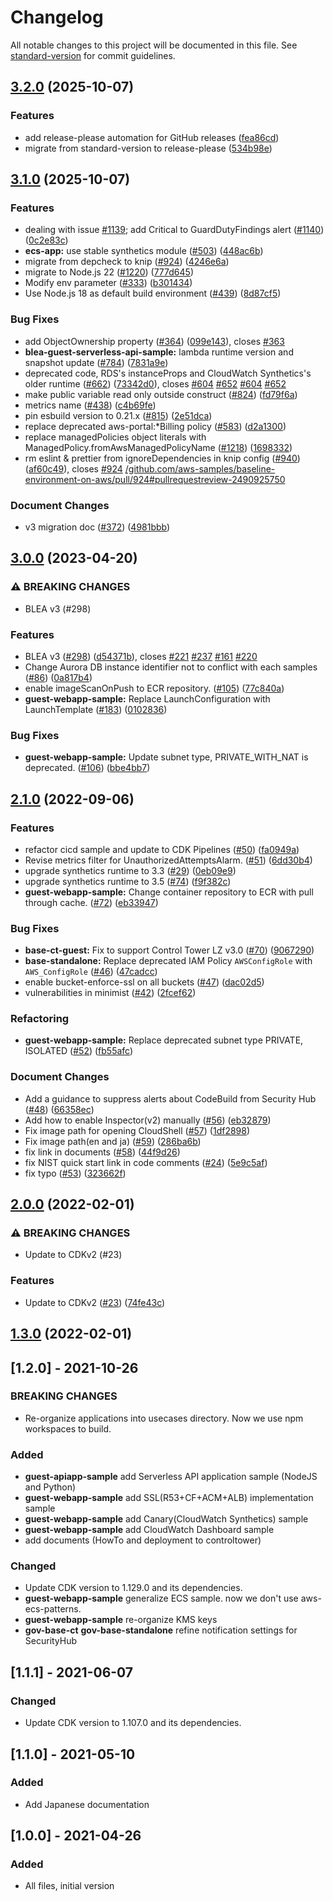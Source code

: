 # Changelog

All notable changes to this project will be documented in this file. See [standard-version](https://github.com/conventional-changelog/standard-version) for commit guidelines.

## [3.2.0](https://github.com/aws-samples/baseline-environment-on-aws/compare/v3.1.0...v3.2.0) (2025-10-07)


### Features

* add release-please automation for GitHub releases ([fea86cd](https://github.com/aws-samples/baseline-environment-on-aws/commit/fea86cd19c2320d354efaef8565524831adb737a))
* migrate from standard-version to release-please ([534b98e](https://github.com/aws-samples/baseline-environment-on-aws/commit/534b98e32f91a6e535dbbeca24b4997c4fcc6ea5))

## [3.1.0](https://github.com/aws-samples/baseline-environment-on-aws/compare/v3.0.0...v3.1.0) (2025-10-07)


### Features

* dealing with issue [#1139](https://github.com/aws-samples/baseline-environment-on-aws/issues/1139);  add Critical to GuardDutyFindings alert ([#1140](https://github.com/aws-samples/baseline-environment-on-aws/issues/1140)) ([0c2e83c](https://github.com/aws-samples/baseline-environment-on-aws/commit/0c2e83ca53f4a11273f327e6bb7462b87cca2be5))
* **ecs-app:** use stable synthetics module ([#503](https://github.com/aws-samples/baseline-environment-on-aws/issues/503)) ([448ac6b](https://github.com/aws-samples/baseline-environment-on-aws/commit/448ac6bccaba8dd2ea8961849f8e2daf71283794))
* migrate from depcheck to knip ([#924](https://github.com/aws-samples/baseline-environment-on-aws/issues/924)) ([4246e6a](https://github.com/aws-samples/baseline-environment-on-aws/commit/4246e6aa83f367908ff4c6fecaff602d9a757ac0))
* migrate to Node.js 22 ([#1220](https://github.com/aws-samples/baseline-environment-on-aws/issues/1220)) ([777d645](https://github.com/aws-samples/baseline-environment-on-aws/commit/777d645948967fe99f76593d4124cc3b76d89b74))
* Modify env parameter ([#333](https://github.com/aws-samples/baseline-environment-on-aws/issues/333)) ([b301434](https://github.com/aws-samples/baseline-environment-on-aws/commit/b30143409ebef50b7917ec97d31567fb6cb60862))
* Use Node.js 18 as default build environment ([#439](https://github.com/aws-samples/baseline-environment-on-aws/issues/439)) ([8d87cf5](https://github.com/aws-samples/baseline-environment-on-aws/commit/8d87cf57ea3a76f8bd69d1594a310ade768ba474))


### Bug Fixes

* add ObjectOwnership property ([#364](https://github.com/aws-samples/baseline-environment-on-aws/issues/364)) ([099e143](https://github.com/aws-samples/baseline-environment-on-aws/commit/099e143a4d56fe7a56c2cc6d313ccf0381ff3755)), closes [#363](https://github.com/aws-samples/baseline-environment-on-aws/issues/363)
* **blea-guest-serverless-api-sample:** lambda runtime version and snapshot update ([#784](https://github.com/aws-samples/baseline-environment-on-aws/issues/784)) ([7831a9e](https://github.com/aws-samples/baseline-environment-on-aws/commit/7831a9ec1466c929f924d531b8c9ef86568a8a00))
* deprecated code, RDS's instanceProps and CloudWatch Synthetics's older runtime ([#662](https://github.com/aws-samples/baseline-environment-on-aws/issues/662)) ([73342d0](https://github.com/aws-samples/baseline-environment-on-aws/commit/73342d0da1d4b386160a4a117f9dc7d41bb32b1c)), closes [#604](https://github.com/aws-samples/baseline-environment-on-aws/issues/604) [#652](https://github.com/aws-samples/baseline-environment-on-aws/issues/652) [#604](https://github.com/aws-samples/baseline-environment-on-aws/issues/604) [#652](https://github.com/aws-samples/baseline-environment-on-aws/issues/652)
* make public variable read only outside construct ([#824](https://github.com/aws-samples/baseline-environment-on-aws/issues/824)) ([fd79f6a](https://github.com/aws-samples/baseline-environment-on-aws/commit/fd79f6add92338679f9dc95e59ad209083316c63))
* metrics name ([#438](https://github.com/aws-samples/baseline-environment-on-aws/issues/438)) ([c4b69fe](https://github.com/aws-samples/baseline-environment-on-aws/commit/c4b69fe5315050fd28be93a2857c63ae010879eb))
* pin esbuild version to 0.21.x ([#815](https://github.com/aws-samples/baseline-environment-on-aws/issues/815)) ([2e51dca](https://github.com/aws-samples/baseline-environment-on-aws/commit/2e51dcafe36d471485984ce76ae770fb5c34ef16))
* replace deprecated aws-portal:*Billing policy ([#583](https://github.com/aws-samples/baseline-environment-on-aws/issues/583)) ([d2a1300](https://github.com/aws-samples/baseline-environment-on-aws/commit/d2a1300c8b1fbfd4f502fca2d2a4b9f0733bd1d6))
* replace managedPolicies object literals with ManagedPolicy.fromAwsManagedPolicyName ([#1218](https://github.com/aws-samples/baseline-environment-on-aws/issues/1218)) ([1698332](https://github.com/aws-samples/baseline-environment-on-aws/commit/16983327b4a2686610906444a9f13e5068fd9109))
* rm eslint & prettier from ignoreDependencies in knip config ([#940](https://github.com/aws-samples/baseline-environment-on-aws/issues/940)) ([af60c49](https://github.com/aws-samples/baseline-environment-on-aws/commit/af60c494ed52865710fb3b1396665cd2e9fa27ab)), closes [#924](https://github.com/aws-samples/baseline-environment-on-aws/issues/924) [/github.com/aws-samples/baseline-environment-on-aws/pull/924#pullrequestreview-2490925750](https://github.com/aws-samples//github.com/aws-samples/baseline-environment-on-aws/pull/924/issues/pullrequestreview-2490925750)


### Document Changes

* v3 migration doc ([#372](https://github.com/aws-samples/baseline-environment-on-aws/issues/372)) ([4981bbb](https://github.com/aws-samples/baseline-environment-on-aws/commit/4981bbbc4277f21df2a06605739af4ba0dffd3c1))

## [3.0.0](https://github.com/aws-samples/baseline-environment-on-aws/compare/v2.1.0...v3.0.0) (2023-04-20)


### ⚠ BREAKING CHANGES

* BLEA v3 (#298)

### Features

* BLEA v3 ([#298](https://github.com/aws-samples/baseline-environment-on-aws/issues/298)) ([d54371b](https://github.com/aws-samples/baseline-environment-on-aws/commit/d54371b372411bbf9926b76efe0a7207f6cb1faf)), closes [#221](https://github.com/aws-samples/baseline-environment-on-aws/issues/221) [#237](https://github.com/aws-samples/baseline-environment-on-aws/issues/237) [#161](https://github.com/aws-samples/baseline-environment-on-aws/issues/161) [#220](https://github.com/aws-samples/baseline-environment-on-aws/issues/220)
* Change Aurora DB instance identifier not to conflict with each samples ([#86](https://github.com/aws-samples/baseline-environment-on-aws/issues/86)) ([0a817b4](https://github.com/aws-samples/baseline-environment-on-aws/commit/0a817b48801204e183c3547aebf6dd715de6b56c))
* enable imageScanOnPush to ECR repository. ([#105](https://github.com/aws-samples/baseline-environment-on-aws/issues/105)) ([77c840a](https://github.com/aws-samples/baseline-environment-on-aws/commit/77c840a03f56e7a4e0df6c6c8d73a8084495b31c))
* **guest-webapp-sample:** Replace LaunchConfiguration with LaunchTemplate ([#183](https://github.com/aws-samples/baseline-environment-on-aws/issues/183)) ([0102836](https://github.com/aws-samples/baseline-environment-on-aws/commit/01028367b3ec282262b37de3abd1572d19370aa5))


### Bug Fixes

* **guest-webapp-sample:** Update subnet type, PRIVATE_WITH_NAT is deprecated. ([#106](https://github.com/aws-samples/baseline-environment-on-aws/issues/106)) ([bbe4bb7](https://github.com/aws-samples/baseline-environment-on-aws/commit/bbe4bb704c36846509b8e503f113b77a3f28638c))

## [2.1.0](https://github.com/aws-samples/baseline-environment-on-aws/compare/v2.0.0...v2.1.0) (2022-09-06)


### Features

* refactor cicd sample and update to CDK Pipelines ([#50](https://github.com/aws-samples/baseline-environment-on-aws/issues/50)) ([fa0949a](https://github.com/aws-samples/baseline-environment-on-aws/commit/fa0949a760d6028bc745b725e899fe2861428084))
* Revise metrics filter for UnauthorizedAttemptsAlarm. ([#51](https://github.com/aws-samples/baseline-environment-on-aws/issues/51)) ([6dd30b4](https://github.com/aws-samples/baseline-environment-on-aws/commit/6dd30b4c41c8e512af2ab609cbfb141a88c0f801))
* upgrade synthetics runtime to 3.3 ([#29](https://github.com/aws-samples/baseline-environment-on-aws/issues/29)) ([0eb09e9](https://github.com/aws-samples/baseline-environment-on-aws/commit/0eb09e97060ca24f6583f7d313cc28768bb204a6))
* upgrade synthetics runtime to 3.5 ([#74](https://github.com/aws-samples/baseline-environment-on-aws/issues/74)) ([f9f382c](https://github.com/aws-samples/baseline-environment-on-aws/commit/f9f382cc3908d239d947d8ac7bf1728cd1727519))
* **guest-webapp-sample:** Change container repository to ECR with pull through cache. ([#72](https://github.com/aws-samples/baseline-environment-on-aws/issues/72)) ([eb33947](https://github.com/aws-samples/baseline-environment-on-aws/commit/eb339476f91f5c96419353889dbabb958a96b688))

### Bug Fixes

* **base-ct-guest:** Fix to support Control Tower LZ v3.0 ([#70](https://github.com/aws-samples/baseline-environment-on-aws/issues/70)) ([9067290](https://github.com/aws-samples/baseline-environment-on-aws/commit/9067290883a9216765eeb6fddf9ac9aa06a28fca))
* **base-standalone:** Replace deprecated IAM Policy `AWSConfigRole` with `AWS_ConfigRole` ([#46](https://github.com/aws-samples/baseline-environment-on-aws/issues/46)) ([47cadcc](https://github.com/aws-samples/baseline-environment-on-aws/commit/47cadcce43b8173b9cd1b346010a7263469fe313))
* enable bucket-enforce-ssl on all buckets ([#47](https://github.com/aws-samples/baseline-environment-on-aws/issues/47)) ([dac02d5](https://github.com/aws-samples/baseline-environment-on-aws/commit/dac02d5179acdf39add6ced45fa27b9b373521a8))
* vulnerabilities in minimist ([#42](https://github.com/aws-samples/baseline-environment-on-aws/issues/42)) ([2fcef62](https://github.com/aws-samples/baseline-environment-on-aws/commit/2fcef62706443dc202de2a095bced9346484692c))


### Refactoring

* **guest-webapp-sample:** Replace deprecated subnet type PRIVATE, ISOLATED ([#52](https://github.com/aws-samples/baseline-environment-on-aws/issues/52)) ([fb55afc](https://github.com/aws-samples/baseline-environment-on-aws/commit/fb55afc95e1c5bf63252c184cddcd8fb6c936105))


### Document Changes

* Add a guidance to suppress alerts about CodeBuild from Security Hub  ([#48](https://github.com/aws-samples/baseline-environment-on-aws/issues/48)) ([66358ec](https://github.com/aws-samples/baseline-environment-on-aws/commit/66358ec92650109339d3716e73b6c7d4cd0071a2))
* Add how to enable Inspector(v2) manually ([#56](https://github.com/aws-samples/baseline-environment-on-aws/issues/56)) ([eb32879](https://github.com/aws-samples/baseline-environment-on-aws/commit/eb3287990ed09ea5b102d2deee1d09575a51c913))
* Fix image path for opening CloudShell ([#57](https://github.com/aws-samples/baseline-environment-on-aws/issues/57)) ([1df2898](https://github.com/aws-samples/baseline-environment-on-aws/commit/1df2898abc9769d926617ae548f1d5af27979097))
* Fix image path(en and ja) ([#59](https://github.com/aws-samples/baseline-environment-on-aws/issues/59)) ([286ba6b](https://github.com/aws-samples/baseline-environment-on-aws/commit/286ba6bc31c8a0bfa19fe6874aefc1e3f5c634e5))
* fix link in documents ([#58](https://github.com/aws-samples/baseline-environment-on-aws/issues/58)) ([44f9d26](https://github.com/aws-samples/baseline-environment-on-aws/commit/44f9d26a669bc431881b7c88d18c0edf628aa122))
* fix NIST quick start link in code comments ([#24](https://github.com/aws-samples/baseline-environment-on-aws/issues/24)) ([5e9c5af](https://github.com/aws-samples/baseline-environment-on-aws/commit/5e9c5af712afe265e4117dd0cf4ccf27acac8abe))
* fix typo ([#53](https://github.com/aws-samples/baseline-environment-on-aws/issues/53)) ([323662f](https://github.com/aws-samples/baseline-environment-on-aws/commit/323662f430dc281a9aead5cb26d3d4efb40ce7f9))

## [2.0.0](https://github.com/aws-samples/baseline-environment-on-aws/compare/v1.3.0...v2.0.0) (2022-02-01)


### ⚠ BREAKING CHANGES

* Update to CDKv2 (#23)

### Features

* Update to CDKv2 ([#23](https://github.com/aws-samples/baseline-environment-on-aws/issues/23)) ([74fe43c](https://github.com/aws-samples/baseline-environment-on-aws/commit/74fe43c84d37c57438c23e56cf9ba89233cc6179))

## [1.3.0](https://github.com/aws-samples/baseline-environment-on-aws/compare/v1.2.1...v1.3.0) (2022-02-01)

## [1.2.0] - 2021-10-26

### BREAKING CHANGES

- Re-organize applications into usecases directory. Now we use npm workspaces to build.

### Added

- **guest-apiapp-sample** add Serverless API application sample (NodeJS and Python)
- **guest-webapp-sample** add SSL(R53+CF+ACM+ALB) implementation sample
- **guest-webapp-sample** add Canary(CloudWatch Synthetics) sample
- **guest-webapp-sample** add CloudWatch Dashboard sample
- add documents (HowTo and deployment to controltower)

### Changed

- Update CDK version to 1.129.0 and its dependencies.
- **guest-webapp-sample** generalize ECS sample. now we don't use aws-ecs-patterns.
- **guest-webapp-sample** re-organize KMS keys
- **gov-base-ct** **gov-base-standalone** refine notification settings for SecurityHub

## [1.1.1] - 2021-06-07

### Changed

- Update CDK version to 1.107.0 and its dependencies.

## [1.1.0] - 2021-05-10

### Added

- Add Japanese documentation

## [1.0.0] - 2021-04-26

### Added

- All files, initial version
